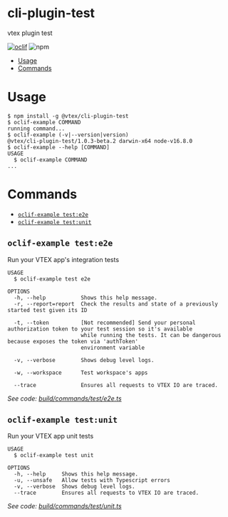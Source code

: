 cli-plugin-test
===================

vtex plugin test

[![oclif](https://img.shields.io/badge/cli-oclif-brightgreen.svg)](https://oclif.io)
![npm](https://img.shields.io/npm/v/@vtex/cli-plugin-test)


<!-- toc -->
* [Usage](#usage)
* [Commands](#commands)
<!-- tocstop -->
# Usage
<!-- usage -->
```sh-session
$ npm install -g @vtex/cli-plugin-test
$ oclif-example COMMAND
running command...
$ oclif-example (-v|--version|version)
@vtex/cli-plugin-test/1.0.3-beta.2 darwin-x64 node-v16.8.0
$ oclif-example --help [COMMAND]
USAGE
  $ oclif-example COMMAND
...
```
<!-- usagestop -->
# Commands
<!-- commands -->
* [`oclif-example test:e2e`](#oclif-example-teste2e)
* [`oclif-example test:unit`](#oclif-example-testunit)

## `oclif-example test:e2e`

Run your VTEX app's integration tests

```
USAGE
  $ oclif-example test e2e

OPTIONS
  -h, --help           Shows this help message.
  -r, --report=report  Check the results and state of a previously started test given its ID

  -t, --token          [Not recommended] Send your personal authorization token to your test session so it's available
                       while running the tests. It can be dangerous because exposes the token via 'authToken'
                       environment variable

  -v, --verbose        Shows debug level logs.

  -w, --workspace      Test workspace's apps

  --trace              Ensures all requests to VTEX IO are traced.
```

_See code: [build/commands/test/e2e.ts](https://github.com/vtex/cli-plugin-test/blob/v1.0.3-beta.2/build/commands/test/e2e.ts)_

## `oclif-example test:unit`

Run your VTEX app unit tests

```
USAGE
  $ oclif-example test unit

OPTIONS
  -h, --help     Shows this help message.
  -u, --unsafe   Allow tests with Typescript errors
  -v, --verbose  Shows debug level logs.
  --trace        Ensures all requests to VTEX IO are traced.
```

_See code: [build/commands/test/unit.ts](https://github.com/vtex/cli-plugin-test/blob/v1.0.3-beta.2/build/commands/test/unit.ts)_
<!-- commandsstop -->
